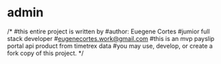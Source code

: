 # admin

/* #this entire project is written by
#author: Euegene Cortes
#jumior full stack developer
#eugenecortes.work@gmail.com
#this is an mvp payslip portal api product from timetrex data
#you may use, develop, or create a fork copy of this project. */